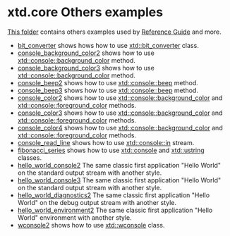 # xtd.core Others examples

[This folder](.) contains others examples used by [Reference Guide](https://codedocs.xyz/gammasoft71/xtd/) and more.

* [bit_converter](bit_converter/README.md) shows hows how to use [xtd::bit_converter](../../../src/xtd.core/include/xtd/bit_converter.h) class.
* [console_background_color2](console_background_color2/README.md) shows how to use [xtd::console::background_color](../../../src/xtd.core/include/xtd/console.h) method.
* [console_background_color3](console_background_color3/README.md) shows how to use [xtd::console::background_color](../../../src/xtd.core/include/xtd/console.h) method.
* [console_beep2](console_beep2/README.md) shows how to use [xtd::console::beep](../../../src/xtd.core/include/xtd/console.h) method.
* [console_beep3](console_beep3/README.md) shows how to use [xtd::console::beep](../../../src/xtd.core/include/xtd/console.h) method.
* [console_color2](console_color2/README.md) shows how to use [xtd::console::background_color](../../../src/xtd.core/include/xtd/console.h) and [xtd::console::foreground_color](../../../src/xtd.core/include/xtd/console.h) methods.
* [console_color3](console_color3/README.md) shows how to use [xtd::console::background_color](../../../src/xtd.core/include/xtd/console.h) and [xtd::console::foreground_color](../../../src/xtd.core/include/xtd/console.h) methods.
* [console_color4](console_color4/README.md) shows how to use [xtd::console::background_color](../../../src/xtd.core/include/xtd/console.h) and [xtd::console::foreground_color](../../../src/xtd.core/include/xtd/console.h) methods.
* [console_read_line](console_read_line/README.md) shows how to use [xtd::console::in](../../../src/xtd.core/include/xtd/console.h) stream.
* [fibonacci_series](fibonacci_series/README.md) shows how to use [xtd::console](../../../src/xtd.core/include/xtd/console.h) and [xtd::ustring](../../../src/xtd.core/include/xtd/ustring.h) classes.
* [hello_world_console2](hello_world_console2/README.md) The same classic first application "Hello World" on the standard output stream with another style.
* [hello_world_console3](hello_world_console3/README.md) The same classic first application "Hello World" on the standard output stream with another style.
* [hello_world_diagnostics2](hello_world_diagnostics2/README.md) The same classic first application "Hello World" on the debug output stream with another style.
* [hello_world_environment2](hello_world_environment2/README.md) The same classic first application "Hello World" environment with another style.
* [wconsole2](wconsole2/README.md) shows how to use [xtd::wconsole](../../../src/xtd.core/include/xtd/console.h) class.
